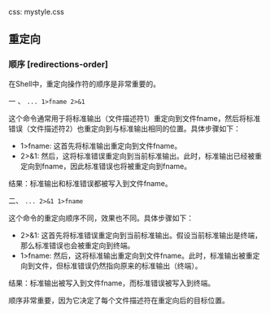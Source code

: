 css: mystyle.css

## 重定向

### 顺序 [redirections-order]

在Shell中，重定向操作符的顺序是非常重要的。

一 、 `... 1>fname 2>&1`

这个命令通常用于将标准输出（文件描述符1）重定向到文件fname，然后将标准错误（文件描述符2）也重定向到与标准输出相同的位置。具体步骤如下：

* 1>fname: 这首先将标准输出重定向到文件fname。
* 2>&1: 然后，这将标准错误重定向到当前标准输出。此时，标准输出已经被重定向到fname，因此标准错误也将被重定向到fname。

结果：标准输出和标准错误都被写入到文件fname。

二、 `... 2>&1 1>fname`

这个命令的重定向顺序不同，效果也不同。具体步骤如下：

* 2>&1: 这首先将标准错误重定向到当前标准输出。假设当前标准输出是终端，那么标准错误也会被重定向到终端。
* 1>fname: 然后，这将标准输出重定向到文件fname。此时，标准输出被重定向到文件，但标准错误仍然指向原来的标准输出（终端）。

结果：标准输出被写入到文件fname，而标准错误被写入到终端。

顺序非常重要，因为它决定了每个文件描述符在重定向后的目标位置。

